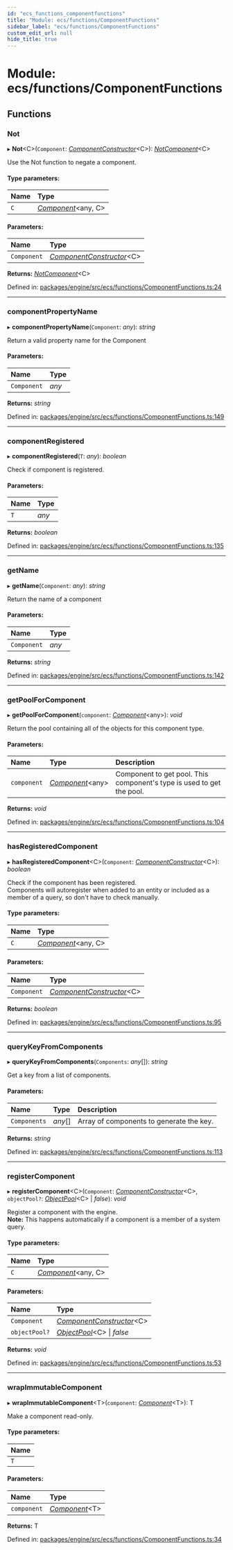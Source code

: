 ```yaml
---
id: "ecs_functions_componentfunctions"
title: "Module: ecs/functions/ComponentFunctions"
sidebar_label: "ecs/functions/ComponentFunctions"
custom_edit_url: null
hide_title: true
---
```


# Module: ecs/functions/ComponentFunctions

## Functions

### Not

▸ **Not**<C\>(`Component`: [*ComponentConstructor*](../interfaces/ecs_interfaces_componentinterfaces.componentconstructor.md)<C\>): [*NotComponent*](../interfaces/ecs_classes_system.notcomponent.md)<C\>

Use the Not function to negate a component.

#### Type parameters:

Name | Type |
:------ | :------ |
`C` | [*Component*](../classes/ecs_classes_component.component.md)<any, C\> |

#### Parameters:

Name | Type |
:------ | :------ |
`Component` | [*ComponentConstructor*](../interfaces/ecs_interfaces_componentinterfaces.componentconstructor.md)<C\> |

**Returns:** [*NotComponent*](../interfaces/ecs_classes_system.notcomponent.md)<C\>

Defined in: [packages/engine/src/ecs/functions/ComponentFunctions.ts:24](https://github.com/xr3ngine/xr3ngine/blob/716a06460/packages/engine/src/ecs/functions/ComponentFunctions.ts#L24)

___

### componentPropertyName

▸ **componentPropertyName**(`Component`: *any*): *string*

Return a valid property name for the Component

#### Parameters:

Name | Type |
:------ | :------ |
`Component` | *any* |

**Returns:** *string*

Defined in: [packages/engine/src/ecs/functions/ComponentFunctions.ts:149](https://github.com/xr3ngine/xr3ngine/blob/716a06460/packages/engine/src/ecs/functions/ComponentFunctions.ts#L149)

___

### componentRegistered

▸ **componentRegistered**(`T`: *any*): *boolean*

Check if component is registered.

#### Parameters:

Name | Type |
:------ | :------ |
`T` | *any* |

**Returns:** *boolean*

Defined in: [packages/engine/src/ecs/functions/ComponentFunctions.ts:135](https://github.com/xr3ngine/xr3ngine/blob/716a06460/packages/engine/src/ecs/functions/ComponentFunctions.ts#L135)

___

### getName

▸ **getName**(`Component`: *any*): *string*

Return the name of a component

#### Parameters:

Name | Type |
:------ | :------ |
`Component` | *any* |

**Returns:** *string*

Defined in: [packages/engine/src/ecs/functions/ComponentFunctions.ts:142](https://github.com/xr3ngine/xr3ngine/blob/716a06460/packages/engine/src/ecs/functions/ComponentFunctions.ts#L142)

___

### getPoolForComponent

▸ **getPoolForComponent**(`component`: [*Component*](../classes/ecs_classes_component.component.md)<any\>): *void*

Return the pool containing all of the objects for this component type.

#### Parameters:

Name | Type | Description |
:------ | :------ | :------ |
`component` | [*Component*](../classes/ecs_classes_component.component.md)<any\> | Component to get pool. This component's type is used to get the pool.    |

**Returns:** *void*

Defined in: [packages/engine/src/ecs/functions/ComponentFunctions.ts:104](https://github.com/xr3ngine/xr3ngine/blob/716a06460/packages/engine/src/ecs/functions/ComponentFunctions.ts#L104)

___

### hasRegisteredComponent

▸ **hasRegisteredComponent**<C\>(`Component`: [*ComponentConstructor*](../interfaces/ecs_interfaces_componentinterfaces.componentconstructor.md)<C\>): *boolean*

Check if the component has been registered.\
Components will autoregister when added to an entity or included as a member of a query, so don't have to check manually.

#### Type parameters:

Name | Type |
:------ | :------ |
`C` | [*Component*](../classes/ecs_classes_component.component.md)<any, C\> |

#### Parameters:

Name | Type |
:------ | :------ |
`Component` | [*ComponentConstructor*](../interfaces/ecs_interfaces_componentinterfaces.componentconstructor.md)<C\> |

**Returns:** *boolean*

Defined in: [packages/engine/src/ecs/functions/ComponentFunctions.ts:95](https://github.com/xr3ngine/xr3ngine/blob/716a06460/packages/engine/src/ecs/functions/ComponentFunctions.ts#L95)

___

### queryKeyFromComponents

▸ **queryKeyFromComponents**(`Components`: *any*[]): *string*

Get a key from a list of components.

#### Parameters:

Name | Type | Description |
:------ | :------ | :------ |
`Components` | *any*[] | Array of components to generate the key.    |

**Returns:** *string*

Defined in: [packages/engine/src/ecs/functions/ComponentFunctions.ts:113](https://github.com/xr3ngine/xr3ngine/blob/716a06460/packages/engine/src/ecs/functions/ComponentFunctions.ts#L113)

___

### registerComponent

▸ **registerComponent**<C\>(`Component`: [*ComponentConstructor*](../interfaces/ecs_interfaces_componentinterfaces.componentconstructor.md)<C\>, `objectPool?`: [*ObjectPool*](../classes/ecs_classes_objectpool.objectpool.md)<C\> \| *false*): *void*

Register a component with the engine.\
**Note:** This happens automatically if a component is a member of a system query.

#### Type parameters:

Name | Type |
:------ | :------ |
`C` | [*Component*](../classes/ecs_classes_component.component.md)<any, C\> |

#### Parameters:

Name | Type |
:------ | :------ |
`Component` | [*ComponentConstructor*](../interfaces/ecs_interfaces_componentinterfaces.componentconstructor.md)<C\> |
`objectPool?` | [*ObjectPool*](../classes/ecs_classes_objectpool.objectpool.md)<C\> \| *false* |

**Returns:** *void*

Defined in: [packages/engine/src/ecs/functions/ComponentFunctions.ts:53](https://github.com/xr3ngine/xr3ngine/blob/716a06460/packages/engine/src/ecs/functions/ComponentFunctions.ts#L53)

___

### wrapImmutableComponent

▸ **wrapImmutableComponent**<T\>(`component`: [*Component*](../classes/ecs_classes_component.component.md)<T\>): T

Make a component read-only.

#### Type parameters:

Name |
:------ |
`T` |

#### Parameters:

Name | Type |
:------ | :------ |
`component` | [*Component*](../classes/ecs_classes_component.component.md)<T\> |

**Returns:** T

Defined in: [packages/engine/src/ecs/functions/ComponentFunctions.ts:34](https://github.com/xr3ngine/xr3ngine/blob/716a06460/packages/engine/src/ecs/functions/ComponentFunctions.ts#L34)
